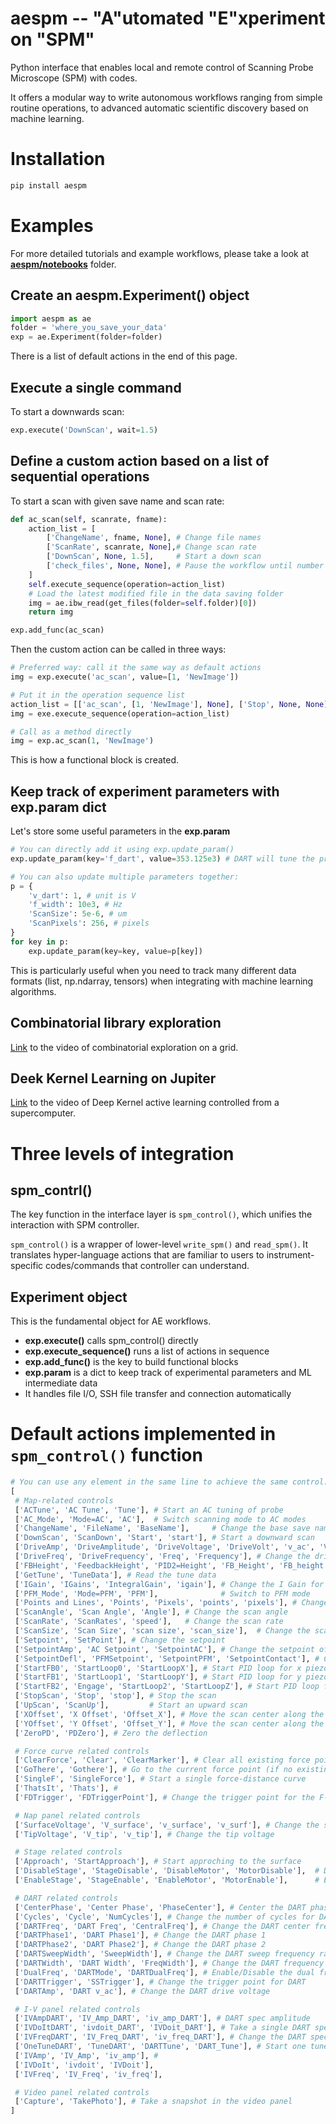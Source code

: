 # aespm -- "A"utomated "E"xperiment on "SPM"

Python interface that enables local and remote control of Scanning Probe Microscope (SPM) with codes.

It offers a modular way to write autonomous workflows ranging from simple routine operations, to advanced automatic scientific discovery based on machine learning.

# Installation

```Python
pip install aespm
```

# Examples

For more detailed tutorials and example workflows, please take a look at [**aespm/notebooks**](https://github.com/RichardLiuCoding/aespm/tree/main/aespm/notebooks) folder.

## Create an aespm.Experiment() object

```Python
import aespm as ae
folder = 'where_you_save_your_data'
exp = ae.Experiment(folder=folder)
```

There is a list of default actions in the end of this page.

## Execute a single command
To start a downwards scan:
```Python
exp.execute('DownScan', wait=1.5)
```

## Define a custom action based on a list of sequential operations
To start a scan with given save name and scan rate:

```Python
def ac_scan(self, scanrate, fname):
    action_list = [
        ['ChangeName', fname, None], # Change file names
        ['ScanRate', scanrate, None],# Change scan rate
        ['DownScan', None, 1.5],     # Start a down scan
        ['check_files', None, None], # Pause the workflow until number of files change in the save_folder 
    ]
    self.execute_sequence(operation=action_list)
    # Load the latest modified file in the data saving folder
    img = ae.ibw_read(get_files(folder=self.folder)[0])
    return img

exp.add_func(ac_scan)
```

Then the custom action can be called in three ways:
```Python
# Preferred way: call it the same way as default actions
img = exp.execute('ac_scan', value=[1, 'NewImage'])

# Put it in the operation sequence list
action_list = [['ac_scan', [1, 'NewImage'], None], ['Stop', None, None]]
img = exe.execute_sequence(operation=action_list)

# Call as a method directly
img = exp.ac_scan(1, 'NewImage')
```

This is how a functional block is created.

## Keep track of experiment parameters with exp.param dict

Let's store some useful parameters in the **exp.param**

```Python
# You can directly add it using exp.update_param()
exp.update_param(key='f_dart', value=353.125e3) # DART will tune the probe around this freq to make sure it can relibly track the resonance

# You can also update multiple parameters together:
p = {
    'v_dart': 1, # unit is V
    'f_width': 10e3, # Hz 
    'ScanSize': 5e-6, # um
    'ScanPixels': 256, # pixels
}
for key in p:
    exp.update_param(key=key, value=p[key])
```

This is particularly useful when you need to track many different data formats (list, np.ndarray, tensors) when integrating with machine learning algorithms.

## Combinatorial library exploration
[Link](https://drive.google.com/file/d/1kcdGX46scTYePuiLnQiLbcp94MKt3_AG/view?usp=sharing) to the video of combinatorial exploration on a grid.

## Deek Kernel Learning on Jupiter
[Link](https://drive.google.com/file/d/1fOdsmjxh1PEiKI6Drm49-SOtuo5KTxVx/view?usp=share_link) to the video of Deep Kernel active learning controlled from a supercomputer.

# Three levels of integration

## spm_contrl()

The key function in the interface layer is ```spm_control()```, which unifies the interaction with SPM controller.

```spm_control()``` is a wrapper of lower-level ```write_spm()``` and ```read_spm()```. It translates hyper-language actions that are familiar to users to instrument-specific codes/commands that controller can understand.

## Experiment object

This is the fundamental object for AE workflows.

* **exp.execute()** calls spm_control() directly
* **exp.execute_sequence()** runs a list of actions in sequence
* **exp.add_func()** is the key to build functional blocks
* **exp.param** is a dict to keep track of experimental parameters and ML intermediate data
* It handles file I/O, SSH file transfer and connection automatically


# Default actions implemented in ```spm_control()``` function

```Python
# You can use any element in the same line to achieve the same control:
[
 # Map-related controls
 ['ACTune', 'AC Tune', 'Tune'], # Start an AC tuning of probe
 ['AC_Mode', 'Mode=AC', 'AC'],  # Switch scanning mode to AC modes
 ['ChangeName', 'FileName', 'BaseName'],     # Change the base save name
 ['DownScan', 'ScanDown', 'Start', 'start'], # Start a downward scan
 ['DriveAmp', 'DriveAmplitude', 'DriveVoltage', 'DriveVolt', 'v_ac', 'V_ac'], # Change the drive voltage v_ac
 ['DriveFreq', 'DriveFrequency', 'Freq', 'Frequency'], # Change the drive frequency
 ['FBHeight', 'FeedbackHeight', 'PID2=Height', 'FB_Height', 'FB_height'],     # 
 ['GetTune', 'TuneData'], # Read the tune data
 ['IGain', 'IGains', 'IntegralGain', 'igain'], # Change the I Gain for the scan
 ['PFM_Mode', 'Mode=PFM', 'PFM'],              # Switch to PFM mode
 ['Points and Lines', 'Points', 'Pixels', 'points', 'pixels'], # Change the number of pixels
 ['ScanAngle', 'Scan Angle', 'Angle'], # Change the scan angle
 ['ScanRate', 'ScanRates', 'speed'],   # Change the scan rate
 ['ScanSize', 'Scan Size', 'scan size', 'scan_size'],  # Change the scan size
 ['Setpoint', 'SetPoint'], # Change the setpoint
 ['SetpointAmp', 'AC Setpoint', 'SetpointAC'], # Change the setpoint of amplitde
 ['SetpointDefl', 'PFMSetpoint', 'SetpointPFM', 'SetpointContact'], # Change the setpoint of deflection
 ['StartFB0', 'StartLoop0', 'StartLoopX'], # Start PID loop for x piezo
 ['StartFB1', 'StartLoop1', 'StartLoopY'], # Start PID loop for y piezo
 ['StartFB2', 'Engage', 'StartLoop2', 'StartLoopZ'], # Start PID loop for z piezo
 ['StopScan', 'Stop', 'stop'], # Stop the scan
 ['UpScan', 'ScanUp'],         # Start an upward scan
 ['XOffset', 'X Offset', 'Offset_X'], # Move the scan center along the x-axis
 ['YOffset', 'Y Offset', 'Offset_Y'], # Move the scan center along the y-axis
 ['ZeroPD', 'PDZero'], # Zero the deflection

 # Force curve related controls
 ['ClearForce', 'Clear', 'ClearMarker'], # Clear all existing force point
 ['GoThere', 'Gothere'], # Go to the current force point (if no existing force point, it will move the probe to the center of image)
 ['SingleF', 'SingleForce'], # Start a single force-distance curve
 ['ThatsIt', 'Thats'], #
 ['FDTrigger', 'FDTriggerPoint'], # Change the trigger point for the F-D

 # Nap panel related controls
 ['SurfaceVoltage', 'V_surface', 'v_surface', 'v_surf'], # Change the surface voltage
 ['TipVoltage', 'V_tip', 'v_tip'], # Change the tip voltage

 # Stage related controls
 ['Approach', 'StartApproach'], # Start approching to the surface
 ['DisableStage', 'StageDisable', 'DisableMotor', 'MotorDisable'],  # Disable the stage movement
 ['EnableStage', 'StageEnable', 'EnableMotor', 'MotorEnable'],      # Enable the stage movement

 # DART related controls
 ['CenterPhase', 'Center Phase', 'PhaseCenter'], # Center the DART phase
 ['Cycles', 'Cycle', 'NumCycles'], # Change the number of cycles for DART spec
 ['DARTFreq', 'DART Freq', 'CentralFreq'], # Change the DART center frequency
 ['DARTPhase1', 'DART Phase1'], # Change the DART phase 1
 ['DARTPhase2', 'DART Phase2'], # Change the DART phase 2
 ['DARTSweepWidth', 'SweepWidth'], # Change the DART sweep frequency range in tuning
 ['DARTWidth', 'DART Width', 'FreqWidth'], # Change the DART frequency separation 
 ['DualFreq', 'DARTMode', 'DARTDualFreq'], # Enable/Disable the dual frequency modes
 ['DARTTrigger', 'SSTrigger'], # Change the trigger point for DART
 ['DARTAmp', 'DART v_ac'], # Change the DART drive voltage 

 # I-V panel related controls
 ['IVAmpDART', 'IV_Amp_DART', 'iv_amp_DART'], # DART spec amplitude
 ['IVDoItDART', 'ivdoit_DART', 'IVDoit_DART'], # Take a single DART spec
 ['IVFreqDART', 'IV_Freq_DART', 'iv_freq_DART'], # Change the DART spec freq
 ['OneTuneDART', 'TuneDART', 'DARTTune', 'DART_Tune'], # Start one tune for DART mode
 ['IVAmp', 'IV_Amp', 'iv_amp'], # 
 ['IVDoIt', 'ivdoit', 'IVDoit'],
 ['IVFreq', 'IV_Freq', 'iv_freq'],

 # Video panel related controls
 ['Capture', 'TakePhoto'], # Take a snapshot in the video panel
] 
```
